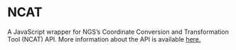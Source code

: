 # NCAT
A JavaScript wrapper for NGS’s Coordinate Conversion and Transformation Tool (NCAT) API. More information about the API is available [here.](https://www.ngs.noaa.gov/web_services/ncat/index.shtml)
